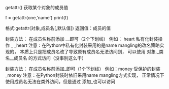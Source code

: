 
getattr() 获取某个对象的成员值

f = getattr(one,'name')
print(f)

格式:getattr(对象,成员名[,默认值])
返回值：成员的值

封装方法： 在成员名称前添加 __即可（2个下划线）
例如： heart 私有化封装操作  _ _heart
注意：在Python中私有化封装采用的是name mangling的改名策略实现的，
本质上只是把成员名改了导致原有成员名无法访问到，
可以使用 对象._类名__成员名 的方式访问（没事别这么干）

封装方法： 在成员名称前添加_即可（1个下划线）
  例如：money  受保护的封装  _money
  注意：在Python封装时依旧采用name mangling方式实现，
  正常情况下使用成员名无法在类外访问，但是通过 添加_也可以访问


